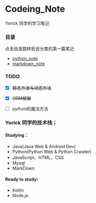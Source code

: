 # Codeing_Note

Yorick 同学的学习笔记

### 目录  

点击目录跳转到该分类的第一篇笔记

- [python_note](./python_note/%E7%B1%BB%E4%B8%8E%E5%AF%B9%E8%B1%A1.md)
- [markdown_note](./markdown_note/MarkDownPlugins.md)


### TODO  

- [x] ~~静态方法与动态方法~~
- [x] ~~ORM框架~~
- [ ] python的魔法方法
 

### Yorick 同学的技术栈；

#### Studying：

- Java(Java Web & Android Dev)
- Python(Python Web & Python Crawler)
- JavaScript，HTML，CSS
- Mysql
- MarkDown

#### Ready to study:

- Kotlin
- Node.js


